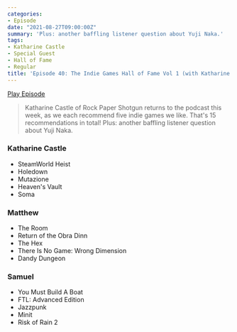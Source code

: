 ```yaml
---
categories:
- Episode
date: "2021-08-27T09:00:00Z"
summary: 'Plus: another baffling listener question about Yuji Naka.'
tags:
- Katharine Castle
- Special Guest
- Hall of Fame
- Regular
title: 'Episode 40: The Indie Games Hall of Fame Vol 1 (with Katharine Castle)'
---
```


[Play Episode](https://shows.acast.com/the-back-page-a-video-games-podcast/episodes/6249ec71be92a6001320e9b2)
> Katharine Castle of Rock Paper Shotgun returns to the podcast this week, as we each recommend five indie games we like. That's 15 recommendations in total! Plus: another baffling listener question about Yuji Naka.

### Katharine Castle

- SteamWorld Heist
- Holedown
- Mutazione
- Heaven's Vault
- Soma

### Matthew

- The Room
- Return of the Obra Dinn
- The Hex
- There Is No Game: Wrong Dimension
- Dandy Dungeon

### Samuel

- You Must Build A Boat
- FTL: Advanced Edition
- Jazzpunk
- Minit
- Risk of Rain 2